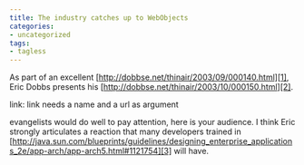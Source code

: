 ```yaml
---
title: The industry catches up to WebObjects
categories:
- uncategorized
tags:
- tagless
---
```


As part of an excellent [http://dobbse.net/thinair/2003/09/000140.html][1], Eric Dobbs presents his [http://dobbse.net/thinair/2003/10/000150.html][2].  

   [1]: http://dobbse.net/thinair/2003/09/000140.html
   [2]: http://dobbse.net/thinair/2003/10/000150.html

link: link needs a name and a url as argument

evangelists would do well to pay attention, here is your audience.  I think Eric strongly articulates a reaction that many developers trained in [http://java.sun.com/blueprints/guidelines/designing_enterprise_applications_2e/app-arch/app-arch5.html#1121754][3] will have.

   [3]: http://java.sun.com/blueprints/guidelines/designing_enterprise_applications_2e/app-arch/app-arch5.html#1121754
